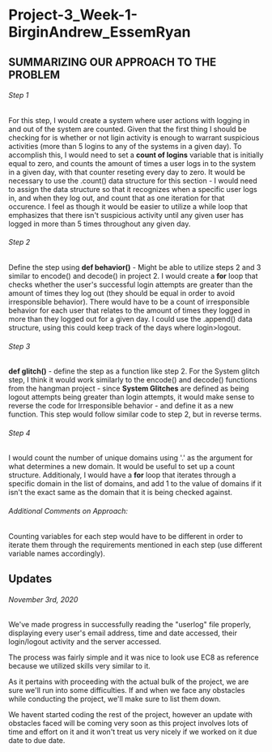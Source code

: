 # Project-3_Week-1-BirginAndrew_EssemRyan
## SUMMARIZING OUR APPROACH TO THE PROBLEM
###### Step 1
For this step, I would create a system where user actions with logging in and out of the system are counted.
Given that the first thing I should be checking for is whether or not ligin activity is enough to warrant suspicious activities (more than 5 logins to any of the systems in a given day).
  To accomplish this, I would need to set a **count of logins** variable that is initially equal to zero, and counts the amount of times a user logs in to the system in a given day, with that counter reseting every day to zero.
      It would be necessary to use the .count() data structure for this section - I would need to assign the data structure so that it recognizes when a specific user logs in, and when they log out, and count that as one iteration for that occurence.
I feel as though it would be easier to utilize a while loop that emphasizes that there isn't suspicious activity until any given user has logged in more than 5 times throughout any given day.
###### Step 2
Define the step using **def behavior()** - Might be able to utilize steps 2 and 3 similar to encode() and decode() in project 2.
I would create a **for** loop that checks whether the user's successful login attempts are greater than the amount of times they log out (they should be equal in order to avoid irresponsible behavior). 
There would have to be a count of irresponsible behavior for each user that relates to the amount of times they logged in more than they logged out for a given day.
I could use the .append() data structure, using this could keep track of the days where login>logout.
###### Step 3
**def glitch()** - define the step as a function like step 2.
For the System glitch step, I think it would work similarly to the encode() and decode() functions from the hangman project - since **System Glitches** are defined as being logout attempts being greater than login attempts, it would make sense to reverse the code for Irresponsible behavior - and define it as a new function.
This step would follow similar code to step 2, but in reverse terms.
###### Step 4
I would count the number of unique domains using '.' as the argument for what determines a new domain. 
It would be useful to set up a count structure. Additionaly, I would have a **for** loop that iterates through a specific domain in the list of domains, and add 1 to the value of domains if it isn't the exact same as the domain that it is being checked against.
###### Additional Comments on Approach:
Counting variables for each step would have to be different in order to iterate them through the requirements mentioned in each step (use different variable names accordingly).
## Updates
###### November 3rd, 2020
We've made progress in successfully reading the "userlog" file properly, displaying every user's email address, time and date accessed, their login/logout activity and the server accessed.

The process was fairly simple and it was nice to look use EC8 as reference because we utilized skills very similar to it.

As it pertains with proceeding with the actual bulk of the project, we are sure we'll run into some difficulties. If and when we face any obstacles while conducting the project, we'll make sure to list them down.

We havent started coding the rest of the project, however an update with obstacles faced will be coming very soon as this project involves lots of time and effort on it and it won't treat us very nicely if we worked on it due date to due date.

